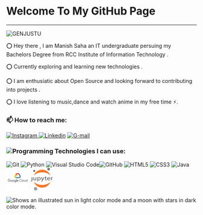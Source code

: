 # **Welcome To My GitHub Page** 

---   
   
   ![GENJUSTU](https://user-images.githubusercontent.com/91601706/171492640-46474573-483a-49f2-9d9b-95a261cbac67.gif)

⭕ Hey there ,  I am Manish Saha an IT undergraduate persuing my Bachelors Degree from RCC Institute of Information Technology .

⭕ Currently exploring and learning new technologies .

⭕ I am enthusiatic about Open Source and looking forward to contributing into projects .

⭕ I love listening to music,dance and watch anime in my free time ⚡.

### 📫 How to reach me:

<a href="https://www.instagram.com/manish_1826/" ref="nofollow"> <img src="https://camo.githubusercontent.com/0641e2731604a57f9b9f2de4be17fcf1893c1fbf31dcb3e276f4281208616a1c/68747470733a2f2f696d672e736869656c64732e696f2f62616467652f496e7374616772616d2d2532334534343035462e7376673f6c6f676f3d496e7374616772616d266c6f676f436f6c6f723d7768697465" alt="Instagram" data-canonical-src="https://img.shields.io/badge/Instagram-%23E4405F.svg?logo=Instagram&logoColor=white" style="max-width: 100%;"> </a> 
<a href="https://in.linkedin.com/in/manish-saha-076b61221/" target="blank"> <img src ="https://camo.githubusercontent.com/7be895faac445ab1cbebf7c80fffaca85b859efc38837710d63dd1e5d54cd28b/68747470733a2f2f696d672e736869656c64732e696f2f62616467652f6c696e6b6564696e2d2532333030373742352e7376673f6c6f676f3d6c696e6b6564696e266c6f676f436f6c6f723d7768697465" alt="Linkedin" data-canonical-src="https://img.shields.io/badge/linkedin-%230077B5.svg?logo=linkedin&logoColor=white" style="max-width: 100%;" ></a>
<a href="mailto:manishmanice2003@gmail.com" target="blank"> <img src="https://camo.githubusercontent.com/5e6b0a341d4d45e74caa4ebf9b782f33bcbf087cdf5b0abc90ae5ce782735f6e/68747470733a2f2f696d672e736869656c64732e696f2f62616467652f476d61696c2d4431343833363f6c6f676f3d676d61696c266c6f676f436f6c6f723d7768697465" alt="G-mail" data-canonical-src="https://img.shields.io/badge/Gmail-D14836?logo=gmail&logoColor=white" style="max-width: 100%;">  </a>

### <image src="https://media3.giphy.com/media/RbDKaczqWovIugyJmW/giphy.gif?cid=ecf05e47eb58k74uthys5add207565wy49cfe1gqgw4jqb7f&rid=giphy.gif&ct=g" alt="Programming" width="50" > Technologies I can use:

<img src="https://camo.githubusercontent.com/7ab564b628ede46b5b1cdc871a8cdd6ec5c32c74e934b0858eaaae61fff23ce8/68747470733a2f2f696d672e736869656c64732e696f2f62616467652f2d4769742d4630353033323f6c6f676f3d476974266c6f676f436f6c6f723d7768697465" alt="Git" data-canonical-src="https://img.shields.io/badge/-Git-F05032?logo=Git&amp;logoColor=white" style="max-width: 100%;">     <img src="https://camo.githubusercontent.com/822e05f0daa6f5b719a0102e059850602b0b5c60f7f5ab9956f24748b36332ac/68747470733a2f2f696d672e736869656c64732e696f2f62616467652f507974686f6e2d3134333534433f6c6f676f3d707974686f6e266c6f676f436f6c6f723d7768697465" alt="Python" data-canonical-src="https://img.shields.io/badge/Python-14354C?logo=python&amp;logoColor=white" style="max-width: 100%;">     <img src="https://camo.githubusercontent.com/889c99507846397415ea428a97edd847fa22149977c35d51f9eb9116318856ee/68747470733a2f2f696d672e736869656c64732e696f2f62616467652f2d56697375616c25323053747564696f253230436f64652d3030374143433f6c6f676f3d56697375616c25323053747564696f253230436f6465266c6f676f436f6c6f723d7768697465" alt="Visual Studio Code" data-canonical-src="https://img.shields.io/badge/-Visual%20Studio%20Code-007ACC?logo=Visual%20Studio%20Code&amp;logoColor=white" style="max-width: 100%;"><img src="https://camo.githubusercontent.com/01cbe6b9be8f90242c233fb97709abb3b004ecf9d176b8be9b1d9168716ee993/68747470733a2f2f696d672e736869656c64732e696f2f62616467652f2d4769744875622d3138313731373f6c6f676f3d476974487562266c6f676f436f6c6f723d7768697465" alt="GitHub" data-canonical-src="https://img.shields.io/badge/-GitHub-181717?logo=GitHub&amp;logoColor=white" style="max-width: 100%;">     <img src="https://camo.githubusercontent.com/15c7478468dd755b66b3ca60b4cc933a5e5b61087718ef8d0b4c40e0c2007e79/68747470733a2f2f696d672e736869656c64732e696f2f62616467652f48544d4c352d4533344632363f6c6f676f3d68746d6c35266c6f676f436f6c6f723d7768697465" alt="HTML5" data-canonical-src="https://img.shields.io/badge/HTML5-E34F26?logo=html5&amp;logoColor=white" style="max-width: 100%;">     <img src="https://camo.githubusercontent.com/4f1af9f15c76b7115c02f7bca9d959c96684a51d67ae5b6295fc615072e4498b/68747470733a2f2f696d672e736869656c64732e696f2f62616467652f435353332d3135373242363f6c6f676f3d63737333266c6f676f436f6c6f723d7768697465" alt="CSS3" data-canonical-src="https://img.shields.io/badge/CSS3-1572B6?logo=css3&amp;logoColor=white" style="max-width: 100%;">     <img src="https://camo.githubusercontent.com/c56485108375d4a57ba9e45e80e3e68afcc4ff20e4cb7d2883946191a96c18a9/68747470733a2f2f696d672e736869656c64732e696f2f62616467652f4a6176612d4544384230303f6c6f676f3d6a617661266c6f676f436f6c6f723d7768697465" alt="Java" data-canonical-src="https://img.shields.io/badge/Java-ED8B00?logo=java&amp;logoColor=white" style="max-width: 100%;">    <img src="https://github.com/devicons/devicon/blob/master/icons/googlecloud/googlecloud-original-wordmark.svg" alt="Google Cloud" width="60" height="60">    <img src="https://github.com/devicons/devicon/blob/master/icons/jupyter/jupyter-original-wordmark.svg" alt="Jupyter" width="60" height="60">
   

<picture>
  <source media="(prefers-color-scheme: dark)" srcset="https://user-images.githubusercontent.com/25423296/163456776-7f95b81a-f1ed-45f7-b7ab-8fa810d529fa.png">
  <img alt="Shows an illustrated sun in light color mode and a moon with stars in dark color mode." src="https://user-images.githubusercontent.com/25423296/163456779-a8556205-d0a5-45e2-ac17-42d089e3c3f8.png">
</picture>   
